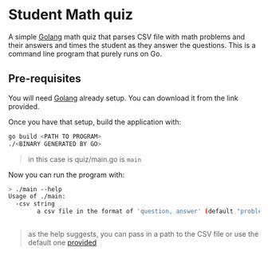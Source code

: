 # Student Math quiz

A simple [Golang]() math quiz that parses CSV file with math problems and their answers and times the student
as they answer the questions. This is a command line program that purely runs on Go.

## Pre-requisites

You will need [Golang]() already setup. You can download it from the link provided.

Once you have that setup, build the application with:

```bash
go build <PATH TO PROGRAM>
./<BINARY GENERATED BY GO>
```
> <PATH TO PROGRAM> in this case is quiz/main.go
> <BINARY GENERATED BY GO> is `main`

Now you can run the program with:

```bash
> ./main --help
Usage of ./main:
  -csv string
        a csv file in the format of 'question, answer' (default "problems.csv")
       
```
> as the help suggests, you can pass in a path to the CSV file or use the default one [provided](./problems.csv)


